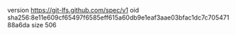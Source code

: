 version https://git-lfs.github.com/spec/v1
oid sha256:8e11e609cf65497f6585eff615a60db9e1eaf3aae03bfac1dc7c70547188a6da
size 506
